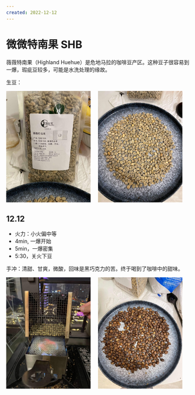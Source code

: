 ```yaml
---
created: 2022-12-12
---
```


# 微微特南果 SHB

薇薇特南果（Highland Huehue）是危地马拉的咖啡豆产区。这种豆子很容易到一爆，瑕疵豆较多，可能是水洗处理的缘故。

生豆：

<img src="./images/highland-huehue-raw-bean-package.png" alt="highland-huehue-raw-bean-package" height="300"><img src="./images/highland-huehue-raw-bean.png" alt="highland-huehue-raw-bean" height="300" style="margin-left: 20px;">

## 12.12

- 火力：小火偏中等
- 4min, 一爆开始
- 5min，一爆密集
- 5:30，关火下豆

手冲：清甜、甘爽，微酸，回味是黑巧克力的苦。终于喝到了咖啡中的甜味。

<img src="./images/fire.png" alt="fire" height="300"><img src="./images/roasted-bean.png" alt="roasted-bean" height="300" style="margin-left: 20px;">

